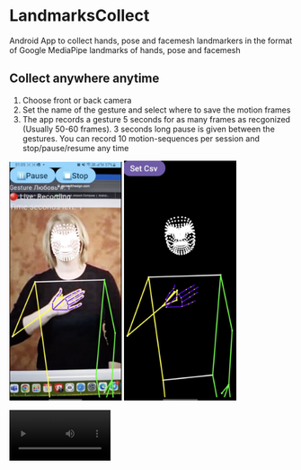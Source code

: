 # LandmarksCollect

Android App to collect hands, pose and facemesh landmarkers in the format of Google MediaPipe
landmarks of hands, pose and facemesh

## Collect anywhere anytime

1) Choose front or back camera
2) Set the name of the gesture and select where to save the motion frames
3) The app records a gesture 5 seconds for as many frames as recgonized (Usually 50-60 frames).
   3 seconds long pause is given between the gestures. You can record 10 motion-sequences per
   session and stop/pause/resume any time

<img src="./readme/InputImage.png" width="200"/> <img src="./readme/GestureReplay.png" width="200"/>


<video src='https://user-images.githubusercontent.com/128403787/232760744-b31b4249-3957-4399-b643-39d53edb4c79.mp4' width=180/> | <video src='https://user-images.githubusercontent.com/128403787/232767020-c9419605-20cc-4946-b079-efd94e288b36.mp4' width=180/>
